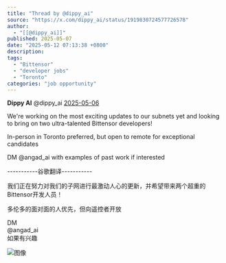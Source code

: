```yaml
---
title: "Thread by @dippy_ai"
source: "https://x.com/dippy_ai/status/1919830724577726578"
author:
  - "[[@dippy_ai]]"
published: 2025-05-07
date: "2025-05-12 07:13:38 +0800"
description:
tags:
  - "Bittensor"
  - "developer jobs"
  - "Toronto"
categories: "job opportunity"
---
```

**Dippy AI** @dippy\_ai [2025-05-06](https://x.com/dippy_ai/status/1919830724577726578)

We're working on the most exciting updates to our subnets yet and looking to bring on two ultra-talented Bittensor developers!

In-person in Toronto preferred, but open to remote for exceptional candidates

DM @angad\_ai with examples of past work if interested  
  
\-----------谷歌翻译-----------  
  
我们正在努力对我们的子网进行最激动人心的更新，并希望带来两个超重的Bittensor开发人员！  
  
多伦多的面对面的人优先，但向遥控者开放  
  
DM  
@angad\_ai  
如果有兴趣

![图像](https://pbs.twimg.com/media/GqSZf9rXoAAiAHz?format=jpg&name=large)
